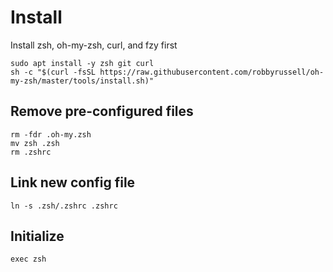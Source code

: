 # Install

Install zsh, oh-my-zsh, curl, and fzy first
````code
sudo apt install -y zsh git curl
sh -c "$(curl -fsSL https://raw.githubusercontent.com/robbyrussell/oh-my-zsh/master/tools/install.sh)"
``````

## Remove pre-configured files
````code
rm -fdr .oh-my.zsh
mv zsh .zsh
rm .zshrc
````

## Link new config file
````code
ln -s .zsh/.zshrc .zshrc
````

## Initialize
````code
exec zsh
````
